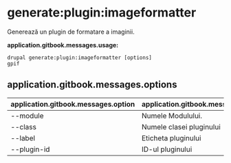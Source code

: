 # generate:plugin:imageformatter
Generează un plugin de formatare a imaginii.

**application.gitbook.messages.usage:**
```
drupal generate:plugin:imageformatter [options]
gpif
```

## application.gitbook.messages.options
application.gitbook.messages.option | application.gitbook.messages.details
-------|-------------
--module | Numele Modulului.
--class | Numele clasei pluginului
--label | Eticheta pluginului
--plugin-id | ID-ul pluginului
